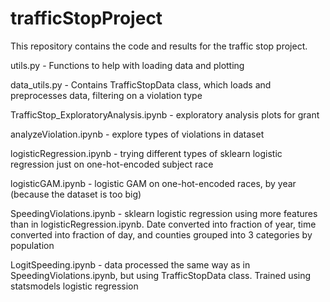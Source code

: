 # trafficStopProject
This repository contains the code and results for the traffic stop project.

utils.py - Functions to help with loading data and plotting

data_utils.py - Contains TrafficStopData class, which loads and preprocesses data, filtering on a violation type



TrafficStop_ExploratoryAnalysis.ipynb - exploratory analysis plots for grant

analyzeViolation.ipynb - explore types of violations in dataset

logisticRegression.ipynb - trying different types of sklearn logistic regression just on one-hot-encoded subject race

logisticGAM.ipynb - logistic GAM on one-hot-encoded races, by year (because the dataset is too big)

SpeedingViolations.ipynb - sklearn logistic regression using more features than in logisticRegression.ipynb. Date converted into fraction of year, time converted into fraction of day, and counties grouped into 3 categories by population

LogitSpeeding.ipynb - data processed the same way as in SpeedingViolations.ipynb, but using TrafficStopData class. Trained using statsmodels logistic regression
